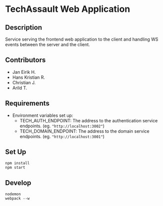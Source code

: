 # TechAssault Web Application

## Description

Service serving the frontend web application to the client and handling WS events between the server and the client.

## Contributors

- Jan Eirik H.
- Hans Kristian R.
- Christian J.
- Arild T.

## Requirements

* Environment variables set up:
    * TECH_AUTH_ENDPOINT: The address to the authentication service endpoints. (eg. `"http://localhost:3002"`)
    * TECH_DOMAIN_ENDPOINT: The address to the domain service endpoints. (eg. `"http://localhost:3001"`)

## Set Up

    npm install
    npm start

## Develop

    nodemon
    webpack --w